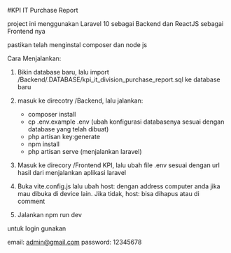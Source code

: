 #KPI IT Purchase Report

project ini menggunakan Laravel 10 sebagai Backend dan ReactJS sebagai Frontend nya

pastikan telah menginstal composer dan node js

Cara Menjalankan: 
1. Bikin database baru, lalu import  /Backend/.DATABASE/kpi_it_division_purchase_report.sql ke database baru
2. masuk ke direcotry /Backend, lalu jalankan:
   - composer install
   - cp .env.example .env (ubah konfigurasi databasenya sesuai dengan database yang telah dibuat)
   - php artisan key:generate
   - npm install
   - php artisan serve (menjalankan laravel)

3. Masuk ke direcory /Frontend KPI, lalu ubah file .env sesuai dengan url hasil dari menjalankan aplikasi laravel 
4. Buka vite.config.js lalu ubah host: dengan address computer anda jika mau dibuka di device lain. Jika tidak, host: bisa dihapus atau di comment
5. Jalankan npm run dev
 
untuk login gunakan

email: admin@gmail.com
password: 12345678
